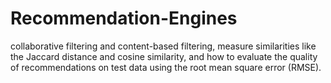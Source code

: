 # Recommendation-Engines
collaborative filtering and content-based filtering, measure similarities like the Jaccard distance and cosine similarity, and how to evaluate the quality of recommendations on test data using the root mean square error (RMSE).

